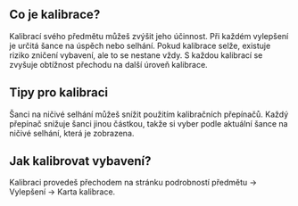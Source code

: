 ## Co je kalibrace?

Kalibrací svého předmětu můžeš zvýšit jeho účinnost.
Při každém vylepšení je určitá šance na úspěch nebo selhání. Pokud kalibrace selže, existuje riziko zničení vybavení, ale to se nestane vždy. S každou kalibrací se zvyšuje obtížnost přechodu na další úroveň kalibrace.

## Tipy pro kalibraci

Šanci na ničivé selhání můžeš snížit použitím kalibračních přepínačů. Každý přepínač snižuje šanci jinou částkou, takže si vyber podle aktuální šance na ničivé selhání, která je zobrazena.

## Jak kalibrovat vybavení?

Kalibraci provedeš přechodem na stránku podrobností předmětu -> Vylepšení -> Karta kalibrace.
